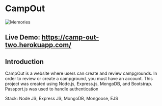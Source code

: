 # CampOut

![Memories]([https://i.ibb.co/7CmVbCW/image.png](https://drive.google.com/file/d/1xUuBQtQ1ys4tUwjBc-ieRpJtxmpArxtW/view?usp=sharing))

## Live Demo: https://camp-out-two.herokuapp.com/

## Introduction
CampOut is a website where users can create and review campgrounds. In order to review or create a campground, you must have an account.
This project was created using Node.js, Express.js, MongoDB, and Bootstrap. Passport.js was used to handle authentication

Stack:
Node JS, Express JS, MongoDB, Mongoose, EJS



